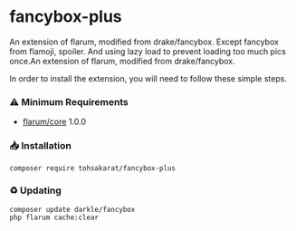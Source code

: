 # fancybox-plus

An extension of flarum, modified from drake/fancybox. Except fancybox from flamoji, spoiler.  And using lazy load to prevent loading too much pics once.An extension of flarum, modified from drake/fancybox.

In order to install the extension, you will need to follow these simple steps.

### ⚠️ Minimum Requirements

* <a href="https://flarum.org">flarum/core</a> 1.0.0

### 📥 Installation
   ```
   composer require tohsakarat/fancybox-plus
   ```

### ♻ Updating
   ```
   composer update darkle/fancybox
   php flarum cache:clear
   ```
